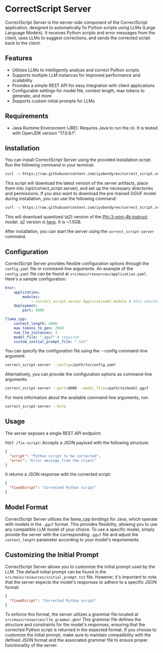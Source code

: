# CorrectScript Server

CorrectScript Server is the server-side component of the CorrectScript application, designed to automatically fix Python scripts using LLMs (Large Language Models). It receives Python scripts and error messages from the client, uses LLMs to suggest corrections, and sends the corrected script back to the client.

## Features

- Utilizes LLMs to intelligently analyze and correct Python scripts
- Supports multiple LLM instances for improved performance and scalability
- Provides a simple REST API for easy integration with client applications
- Configurable settings for model file, context length, max tokens to generate, and more
- Supports custom initial prompts for LLMs

## Requirements

- Java Runtime Environment (JRE): Requires Java to run the cli. It is tested with OpenJDK version "17.0.8.1".


## Installation

You can install CorrectScript Server using the provided installation script. Run the following command in your terminal:

```bash
curl -s https://raw.githubusercontent.com/iyubondyrev/correct_script.server/main/install.sh | bash
```

This script will download the latest version of the server artifacts, place them into /opt/correct_script.server/, and set up the necessary directories and permissions.
If you also want to download the pre-trained GGUF model during installation, you can use the following command:

```bash
curl -s https://raw.githubusercontent.com/iyubondyrev/correct_script.server/main/install.sh | DOWNLOAD_MODEL=yes bash
```

This will download quantized (q2) version of the [Phi-3-mini-4k-instruct](https://huggingface.co/microsoft/Phi-3-mini-4k-instruct-gguf) model. q2 version is [here](https://huggingface.co/iyubondyrev/phi_3_mini_quantized/tree/main). It is ~1.5GB.

After installation, you can start the server using the ```correct_script-server``` command.

## Configuration
CorrectScript Server provides flexible configuration options through the `config.yaml` file or command-line arguments. An example of the `config.yaml` file can be found at `src/main/resources/application.yaml`. Here's a sample configuration:

```yaml
ktor:
    application:
        modules:
            - correct_script.server.ApplicationKt.module # this should stay the same
    deployment:
        port: 8080

llama_cpp:
    context_length: 4096
    max_tokens_to_gen: 2048
    num_llm_instances: 3
    model_file: ".gguf" # required
    custom_initial_prompt_file: ".txt"
```

You can specify the configuration file using the --config command-line argument:

```bash
correct_script-server --config=/path/to/config.yaml
```

Alternatively, you can provide the configuration options as command-line arguments:

```bash
correct_script-server --port=8080 --model_file=/path/to/model.gguf
```

For more information about the available command-line arguments, run:

```bash
correct_script-server --help
```

## Usage 

The server exposes a single REST API endpoint:

```POST /fix-script```: Accepts a JSON payload with the following structure:

```json
{
  "script": "Python script to be corrected",
  "error": "Error message from the client"
}
```

It returns a JSON response with the corrected script:
```json
{
  "fixedScript": "Corrected Python script"
}
```

## Model Format

CorrectScript Server utilizes the llama_cpp bindings for Java, which operate with models in the `.gguf` format. This provides flexibility, allowing you to use any compatible LLM model of your choice. To use a specific model, simply provide the server with the corresponding `.gguf` file and adjust the `context_length` parameter according to your model's requirements.

## Customizing the Initial Prompt

CorrectScript Server allows you to customize the initial prompt used by the LLM. The default initial prompt can be found in the `src/main/resources/initial_prompt.txt` file. However, it's important to note that the server expects the model's responses to adhere to a specific JSON format:

```json
{
  "fixedScript": "Corrected Python script"
}
```
To enforce this format, the server utilizes a grammar file located at `src/main/resources/llm_grammar.gbnf` This grammar file defines the structure and constraints for the model's responses, ensuring that the corrected Python script is returned in the expected format.
If you choose to customize the initial prompt, make sure to maintain compatibility with the defined JSON format and the associated grammar file to ensure proper functionality of the server.

